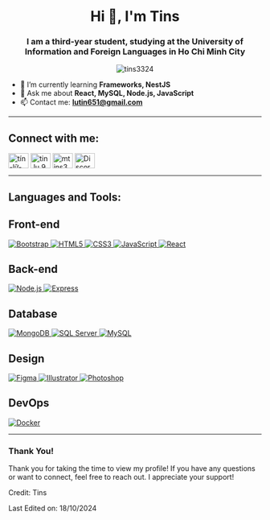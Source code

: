 <h1 align="center">Hi 👋, I'm Tins</h1>
<h3 align="center">I am a third-year student, studying at the University of Information and Foreign Languages in Ho Chi Minh City</h3>

<div align="center"> 
  <img src="https://komarev.com/ghpvc/?username=tins3324&label=Profile%20views&color=0e75b6&style=flat" alt="tins3324" /> 
</div>

- 🌱 I’m currently learning **Frameworks, NestJS**
- 💬 Ask me about **React, MySQL, Node.js, JavaScript**
- 📫 Contact me: **lutin651@gmail.com**

---

<h2 align="left">Connect with me:</h2>
<p align="left">
  <a href="https://linkedin.com/in/tín-lữ-a37732322" target="blank"><img align="center" src="https://raw.githubusercontent.com/rahuldkjain/github-profile-readme-generator/master/src/images/icons/Social/linked-in-alt.svg" alt="tín-lữ-a37732322" height="30" width="40" /></a>
  <a href="https://fb.com/tin.lu.9655" target="blank"><img align="center" src="https://raw.githubusercontent.com/rahuldkjain/github-profile-readme-generator/master/src/images/icons/Social/facebook.svg" alt="tin.lu.9655" height="30" width="40" /></a>
  <a href="https://instagram.com/mtins33" target="blank"><img align="center" src="https://raw.githubusercontent.com/rahuldkjain/github-profile-readme-generator/master/src/images/icons/Social/instagram.svg" alt="mtins33" height="30" width="40" /></a>
  <a href="https://discord.com/users/tins3324" target="blank">
    <img align="center" src="https://raw.githubusercontent.com/rahuldkjain/github-profile-readme-generator/master/src/images/icons/Social/discord.svg" alt="Discord" height="30" width="40" />
  </a>
</p>

---

<h2 align="left">Languages and Tools:</h2>

## Front-end
<p align="left">
  <a href="https://getbootstrap.com" target="_blank" rel="noreferrer">
    <img src="https://img.shields.io/badge/Bootstrap-563D7C?style=flat-square&logo=bootstrap&logoColor=white" alt="Bootstrap"/>
  </a>
  <a href="https://www.w3.org/html/" target="_blank" rel="noreferrer">
    <img src="https://img.shields.io/badge/HTML5-E34F26?style=flat-square&logo=html5&logoColor=white" alt="HTML5"/>
  </a>
  <a href="https://www.w3schools.com/css/" target="_blank" rel="noreferrer">
    <img src="https://img.shields.io/badge/CSS3-1572B6?style=flat-square&logo=css3&logoColor=white" alt="CSS3"/>
  </a>
  <a href="https://developer.mozilla.org/en-US/docs/Web/JavaScript" target="_blank" rel="noreferrer">
    <img src="https://img.shields.io/badge/JavaScript-F7DF1E?style=flat-square&logo=javascript&logoColor=black" alt="JavaScript"/>
  </a>
  <a href="https://reactjs.org/" target="_blank" rel="noreferrer">
    <img src="https://img.shields.io/badge/React-61DAFB?style=flat-square&logo=react&logoColor=black" alt="React"/>
  </a>
</p>

## Back-end
<p align="left">
  <a href="https://nodejs.org" target="_blank" rel="noreferrer">
    <img src="https://img.shields.io/badge/Node.js-339933?style=flat-square&logo=nodedotjs&logoColor=white" alt="Node.js"/>
  </a>
  <a href="https://expressjs.com" target="_blank" rel="noreferrer">
    <img src="https://img.shields.io/badge/Express-000000?style=flat-square&logo=express&logoColor=white" alt="Express"/>
  </a>
</p>

## Database
<p align="left">
  <a href="https://www.mongodb.com/" target="_blank" rel="noreferrer">
    <img src="https://img.shields.io/badge/MongoDB-47A248?style=flat-square&logo=mongodb&logoColor=white" alt="MongoDB"/>
  </a>
  <a href="https://www.microsoft.com/en-us/sql-server" target="_blank" rel="noreferrer">
    <img src="https://img.shields.io/badge/SQL%20Server-CC2927?style=flat-square&logo=microsoftsqlserver&logoColor=white" alt="SQL Server"/>
  </a>
  <a href="https://www.mysql.com/" target="_blank" rel="noreferrer">
    <img src="https://img.shields.io/badge/MySQL-4479A1?style=flat-square&logo=mysql&logoColor=white" alt="MySQL"/>
  </a>
</p>

## Design
<p align="left">
  <a href="https://www.figma.com/" target="_blank" rel="noreferrer">
    <img src="https://img.shields.io/badge/Figma-F24E1E?style=flat-square&logo=figma&logoColor=white" alt="Figma"/>
  </a>
  <a href="https://www.adobe.com/in/products/illustrator.html" target="_blank" rel="noreferrer">
    <img src="https://img.shields.io/badge/Illustrator-FF9A00?style=flat-square&logo=adobeillustrator&logoColor=white" alt="Illustrator"/>
  </a>
  <a href="https://www.photoshop.com/en" target="_blank" rel="noreferrer">
    <img src="https://img.shields.io/badge/Photoshop-31A8FF?style=flat-square&logo=adobephotoshop&logoColor=white" alt="Photoshop"/>
  </a>
</p>

## DevOps
<p align="left">
  <a href="https://www.docker.com/" target="_blank" rel="noreferrer">
    <img src="https://img.shields.io/badge/Docker-2496ED?style=flat-square&logo=docker&logoColor=white" alt="Docker"/>
  </a>
</p>

---

<h3 align="left">Thank You!</h3>
<p align="left">Thank you for taking the time to view my profile! If you have any questions or want to connect, feel free to reach out. I appreciate your support!</p>


Credit: Tins

Last Edited on: 18/10/2024
